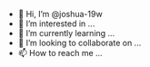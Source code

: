 - 👋 Hi, I’m @joshua-19w
- 👀 I’m interested in ...
- 🌱 I’m currently learning ...
- 💞️ I’m looking to collaborate on ...
- 📫 How to reach me ...

<!---
joshua-19w/joshua-19w is a ✨ special ✨ repository because its `README.md` (this file) appears on your GitHub profile.
You can click the Preview link to take a look at your changes.
--->

